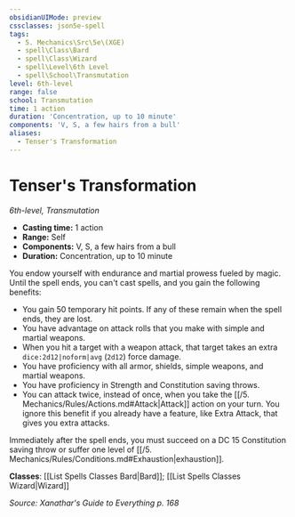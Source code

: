 ```yaml
---
obsidianUIMode: preview
cssclasses: json5e-spell
tags:
  - 5. Mechanics\Src\5e\(XGE)
  - spell\Class\Bard
  - spell\Class\Wizard
  - spell\Level\6th Level
  - spell\School\Transmutation
level: 6th-level
range: false
school: Transmutation
time: 1 action
duration: 'Concentration, up to 10 minute'
components: 'V, S, a few hairs from a bull'
aliases:
  - Tenser's Transformation
---
```

# Tenser's Transformation
*6th-level, Transmutation*  

- **Casting time:** 1 action
- **Range:** Self
- **Components:** V, S, a few hairs from a bull
- **Duration:** Concentration, up to 10 minute

You endow yourself with endurance and martial prowess fueled by magic. Until the spell ends, you can't cast spells, and you gain the following benefits:

- You gain 50 temporary hit points. If any of these remain when the spell ends, they are lost.  
- You have advantage on attack rolls that you make with simple and martial weapons.  
- When you hit a target with a weapon attack, that target takes an extra `dice:2d12|noform|avg` (`2d12`) force damage.  
- You have proficiency with all armor, shields, simple weapons, and martial weapons.  
- You have proficiency in Strength and Constitution saving throws.  
- You can attack twice, instead of once, when you take the [[/5. Mechanics/Rules/Actions.md#Attack\|Attack]] action on your turn. You ignore this benefit if you already have a feature, like Extra Attack, that gives you extra attacks.  

Immediately after the spell ends, you must succeed on a DC 15 Constitution saving throw or suffer one level of [[/5. Mechanics/Rules/Conditions.md#Exhaustion\|exhaustion]].

**Classes**: [[List Spells Classes Bard\|Bard]]; [[List Spells Classes Wizard\|Wizard]]

*Source: Xanathar's Guide to Everything p. 168*
